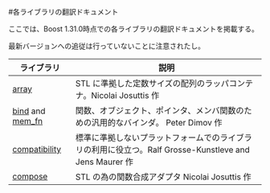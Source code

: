 #各ライブラリの翻訳ドキュメント

ここでは、Boost 1.31.0時点での各ライブラリの翻訳ドキュメントを掲載する。

最新バージョンへの追従は行っていないことに注意されたし。

| ライブラリ | 説明 |
|---------------------------|------|
| [array](./array/index.md) | STL に準拠した定数サイズの配列のラッパコンテナ。Nicolai Josuttis 作 |
| [bind](./bind/bind.md) and [mem_fn](./bind/mem_fn.md) | 関数、オブジェクト、ポインタ、メンバ関数のための汎用的なバインダ。 Peter Dimov 作 |
| [compatibility](./compatibility/index.md) | 標準に準拠しないプラットフォームでのライブラリの利用に役立つ。Ralf Grosse-Kunstleve and Jens Maurer 作 |
| [compose](./compose/index.md) | STL の為の関数合成アダプタ Nicolai Josuttis 作 |


